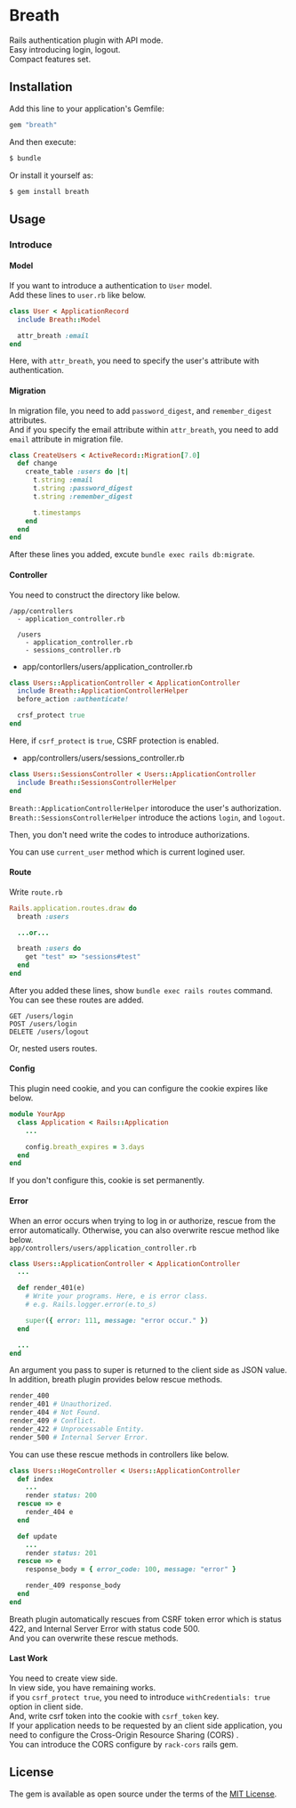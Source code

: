 # Breath
Rails authentication plugin with API mode.<br />
Easy introducing login, logout.<br/>
Compact features set.

## Installation
Add this line to your application's Gemfile:

```ruby
gem "breath"
```

And then execute:
```bash
$ bundle
```

Or install it yourself as:
```bash
$ gem install breath
```

## Usage
### Introduce

#### Model
If you want to introduce a authentication to `User` model.<br/>
Add these lines to `user.rb` like below.
```ruby
class User < ApplicationRecord
  include Breath::Model

  attr_breath :email
end
```
Here, with `attr_breath`, you need to specify the user's attribute with authentication.

#### Migration
In migration file, you need to add `password_digest`, and `remember_digest` attributes.<br/>
And if you specify the email attribute within `attr_breath`, you need to add `email` attribute in migration file.
```ruby
class CreateUsers < ActiveRecord::Migration[7.0]
  def change
    create_table :users do |t|
      t.string :email
      t.string :password_digest
      t.string :remember_digest

      t.timestamps
    end
  end
end
```
After these lines you added, excute `bundle exec rails db:migrate`.


#### Controller
You need to construct the directory like below.
```
/app/controllers
  - application_controller.rb

  /users
    - application_controller.rb
    - sessions_controller.rb
```

- app/contorllers/users/application_controller.rb
```ruby
class Users::ApplicationController < ApplicationController
  include Breath::ApplicationControllerHelper
  before_action :authenticate!

  crsf_protect true
end
```
Here, if `csrf_protect` is `true`, CSRF protection is enabled.<br/>

- app/controllers/users/sessions_controller.rb
```ruby
class Users::SessionsController < Users::ApplicationController
  include Breath::SessionsControllerHelper
end
```

`Breath::ApplicationControllerHelper` intoroduce the user's authorization.<br/>
`Breath::SessionsControllerHelper` introduce the actions `login`, and `logout`.

Then, you don't need write the codes to introduce authorizations.<br/>

You can use `current_user` method which is current logined user.

#### Route
Write `route.rb`
```ruby
Rails.application.routes.draw do
  breath :users

  ...or...

  breath :users do
    get "test" => "sessions#test"
  end
end
```

After you added these lines, show `bundle exec rails routes` command.<br/>
You can see these routes are added.
```
GET /users/login
POST /users/login
DELETE /users/logout
```
Or, nested users routes.

#### Config
This plugin need cookie, and you can configure the cookie expires like below.<br/>
```ruby
module YourApp
  class Application < Rails::Application
    ...

    config.breath_expires = 3.days
  end
end
```
If you don't configure this, cookie is set permanently.

#### Error
When an error occurs when trying to log in or authorize, rescue from the error automatically.
Otherwise, you can also overwrite rescue method like below.<br/>
`app/controllers/users/application_controller.rb`
```ruby
class Users::ApplicationController < ApplicationController
  ...

  def render_401(e)
    # Write your programs. Here, e is error class.
    # e.g. Rails.logger.error(e.to_s)

    super({ error: 111, message: "error occur." })
  end

  ...
end
```
An argument you pass to super is returned to the client side as JSON value.<br/>
In addition, breath plugin provides below rescue methods.
```ruby
render_400
render_401 # Unauthorized.
render_404 # Not Found.
render_409 # Conflict.
render_422 # Unprocessable Entity.
render_500 # Internal Server Error.
```
You can use these rescue methods in controllers like below.
```ruby
class Users::HogeController < Users::ApplicationController
  def index
    ...
    render status: 200
  rescue => e
    render_404 e
  end

  def update
    ...
    render status: 201
  rescue => e
    response_body = { error_code: 100, message: "error" }

    render_409 response_body
  end
end
```
Breath plugin automatically rescues from CSRF token error which is status 422, and Internal Server Error with status code 500.<br/>
And you can overwrite these rescue methods.

#### Last Work
You need to create view side.<br/>
In view side, you have remaining works.<br/>
if you `csrf_protect true`, you need to introduce `withCredentials: true` option in client side.<br/>
And, write csrf token into the cookie with `csrf_token` key.<br/>
If your application needs to be requested by an client side application, you need to configure the  Cross-Origin Resource Sharing (CORS) .<br/>
You can introduce the CORS configure by `rack-cors` rails gem.

## License
The gem is available as open source under the terms of the [MIT License](https://opensource.org/licenses/MIT).
